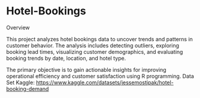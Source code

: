 # Hotel-Bookings

Overview

This project analyzes hotel bookings data to uncover trends and patterns in customer behavior. The analysis includes detecting outliers, exploring booking lead times, visualizing customer demographics, and evaluating booking trends by date, location, and hotel type.

The primary objective is to gain actionable insights for improving operational efficiency and customer satisfaction using R programming.
Data Set
Kaggle:  https://www.kaggle.com/datasets/jessemostipak/hotel-booking-demand
